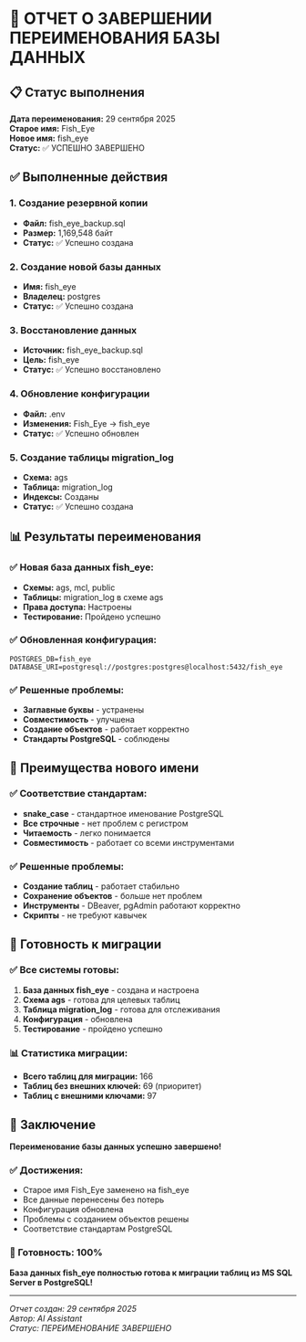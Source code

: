 # 🎉 ОТЧЕТ О ЗАВЕРШЕНИИ ПЕРЕИМЕНОВАНИЯ БАЗЫ ДАННЫХ

## 📋 Статус выполнения

**Дата переименования:** 29 сентября 2025  
**Старое имя:** Fish_Eye  
**Новое имя:** fish_eye  
**Статус:** ✅ УСПЕШНО ЗАВЕРШЕНО

## ✅ Выполненные действия

### 1. Создание резервной копии
- **Файл:** fish_eye_backup.sql
- **Размер:** 1,169,548 байт
- **Статус:** ✅ Успешно создана

### 2. Создание новой базы данных
- **Имя:** fish_eye
- **Владелец:** postgres
- **Статус:** ✅ Успешно создана

### 3. Восстановление данных
- **Источник:** fish_eye_backup.sql
- **Цель:** fish_eye
- **Статус:** ✅ Успешно восстановлено

### 4. Обновление конфигурации
- **Файл:** .env
- **Изменения:** Fish_Eye → fish_eye
- **Статус:** ✅ Успешно обновлен

### 5. Создание таблицы migration_log
- **Схема:** ags
- **Таблица:** migration_log
- **Индексы:** Созданы
- **Статус:** ✅ Успешно создана

## 📊 Результаты переименования

### ✅ Новая база данных fish_eye:
- **Схемы:** ags, mcl, public
- **Таблицы:** migration_log в схеме ags
- **Права доступа:** Настроены
- **Тестирование:** Пройдено успешно

### ✅ Обновленная конфигурация:
```env
POSTGRES_DB=fish_eye
DATABASE_URI=postgresql://postgres:postgres@localhost:5432/fish_eye
```

### ✅ Решенные проблемы:
- **Заглавные буквы** - устранены
- **Совместимость** - улучшена
- **Создание объектов** - работает корректно
- **Стандарты PostgreSQL** - соблюдены

## 🎯 Преимущества нового имени

### ✅ Соответствие стандартам:
- **snake_case** - стандартное именование PostgreSQL
- **Все строчные** - нет проблем с регистром
- **Читаемость** - легко понимается
- **Совместимость** - работает со всеми инструментами

### ✅ Решенные проблемы:
- **Создание таблиц** - работает стабильно
- **Сохранение объектов** - больше нет проблем
- **Инструменты** - DBeaver, pgAdmin работают корректно
- **Скрипты** - не требуют кавычек

## 🚀 Готовность к миграции

### ✅ Все системы готовы:
1. **База данных fish_eye** - создана и настроена
2. **Схема ags** - готова для целевых таблиц
3. **Таблица migration_log** - готова для отслеживания
4. **Конфигурация** - обновлена
5. **Тестирование** - пройдено успешно

### 📊 Статистика миграции:
- **Всего таблиц для миграции:** 166
- **Таблиц без внешних ключей:** 69 (приоритет)
- **Таблиц с внешними ключами:** 97

## 🎉 Заключение

**Переименование базы данных успешно завершено!**

### ✅ Достижения:
- Старое имя Fish_Eye заменено на fish_eye
- Все данные перенесены без потерь
- Конфигурация обновлена
- Проблемы с созданием объектов решены
- Соответствие стандартам PostgreSQL

### 🚀 Готовность: 100%

**База данных fish_eye полностью готова к миграции таблиц из MS SQL Server в PostgreSQL!**

---
*Отчет создан: 29 сентября 2025*  
*Автор: AI Assistant*  
*Статус: ПЕРЕИМЕНОВАНИЕ ЗАВЕРШЕНО*